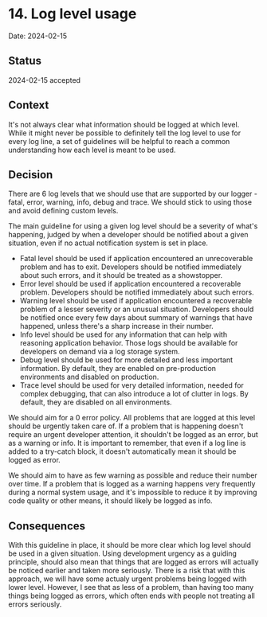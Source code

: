 # 14. Log level usage

Date: 2024-02-15

## Status

2024-02-15 accepted

## Context

It's not always clear what information should be logged at which level. While it might never be possible to definitely tell the log level to use for every log line, a set of guidelines will be helpful to reach a common understanding how each level is meant to be used.

## Decision

There are 6 log levels that we should use that are supported by our logger - fatal, error, warning, info, debug and trace. We should stick to using those and avoid defining custom levels.

The main guideline for using a given log level should be a severity of what's happening, judged by when a developer should be notified about a given situation, even if no actual notification system is set in place.

- Fatal level should be used if application encountered an unrecoverable problem and has to exit. Developers should be notified immediately about such errors, and it should be treated as a showstopper.
- Error level should be used if application encountered a recoverable problem. Developers should be notified immediately about such errors.
- Warning level should be used if application encountered a recoverable problem of a lesser severity or an unusual situation. Developers should be notified once every few days about summary of warnings that have happened, unless there's a sharp increase in their number.
- Info level should be used for any information that can help with reasoning application behavior. Those logs should be available for developers on demand via a log storage system.
- Debug level should be used for more detailed and less important information. By default, they are enabled on pre-production environments and disabled on production.
- Trace level should be used for very detailed information, needed for complex debugging, that can also introduce a lot of clutter in logs. By default, they are disabled on all environments.

We should aim for a 0 error policy. All problems that are logged at this level should be urgently taken care of. If a problem that is happening doesn't require an urgent developer attention, it shouldn't be logged as an error, but as a warning or info. It is important to remember, that even if a log line is added to a try-catch block, it doesn't automatically mean it should be logged as error.

We should aim to have as few warning as possible and reduce their number over time. If a problem that is logged as a warning happens very frequently during a normal system usage, and it's impossible to reduce it by improving code quality or other means, it should likely be logged as info.

## Consequences

With this guideline in place, it should be more clear which log level should be used in a given situation. Using development urgency as a guiding principle, should also mean that things that are logged as errors will actually be noticed earlier and taken more seriously. There is a risk that with this approach, we will have some actualy urgent problems being logged with lower level. However, I see that as less of a problem, than having too many things being logged as errors, which often ends with people not treating all errors seriously.
